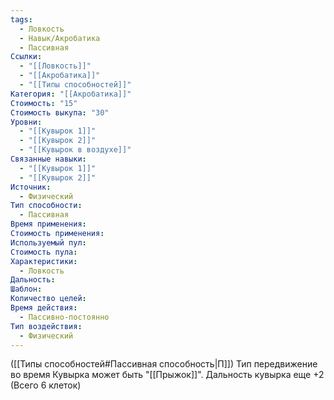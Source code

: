 ```yaml
---
tags:
  - Ловкость
  - Навык/Акробатика
  - Пассивная
Ссылки:
  - "[[Ловкость]]"
  - "[[Акробатика]]"
  - "[[Типы способностей]]"
Категория: "[[Акробатика]]"
Стоимость: "15"
Стоимость выкупа: "30"
Уровни:
  - "[[Кувырок 1]]"
  - "[[Кувырок 2]]"
  - "[[Кувырок в воздухе]]"
Связанные навыки:
  - "[[Кувырок 1]]"
  - "[[Кувырок 2]]"
Источник:
  - Физический
Тип способности:
  - Пассивная
Время применения: 
Стоимость применения: 
Используемый пул: 
Стоимость пула: 
Характеристики:
  - Ловкость
Дальность: 
Шаблон: 
Количество целей: 
Время действия:
  - Пассивно-постоянно
Тип воздействия:
  - Физический
---
```

([[Типы способностей#Пассивная способность|П]]) Тип передвижение во время Кувырка может быть "[[Прыжок]]".  Дальность кувырка еще +2 (Всего 6 клеток)